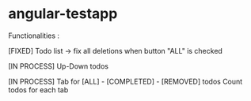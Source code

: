 # angular-testapp

Functionalities : 

[FIXED] 
Todo list -> fix all deletions when button "ALL" is checked

[IN PROCESS] 
Up-Down todos

[IN PROCESS] 
Tab for [ALL] - [COMPLETED] - [REMOVED] todos
Count todos for each tab
